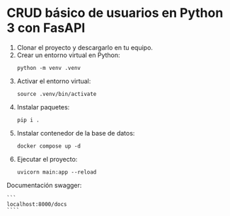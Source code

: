 # CRUD básico de usuarios en Python 3 con FasAPI

1. Clonar el proyecto y descargarlo en tu equipo.
2. Crear un entorno virtual en Python:
    ```
    python -m venv .venv
    ```
3. Activar el entorno virtual:
    ```
    source .venv/bin/activate
    ```
4. Instalar paquetes:
    ```
    pip i .
    ```
5. Instalar contenedor de la base de datos:
    ```
    docker compose up -d
    ````
6. Ejecutar el proyecto:
    ```
    uvicorn main:app --reload
    ````

Documentación swagger:

    ```
    localhost:8000/docs
    ````
